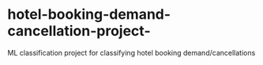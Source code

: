 # hotel-booking-demand-cancellation-project-
ML classification project for classifying hotel booking demand/cancellations 
